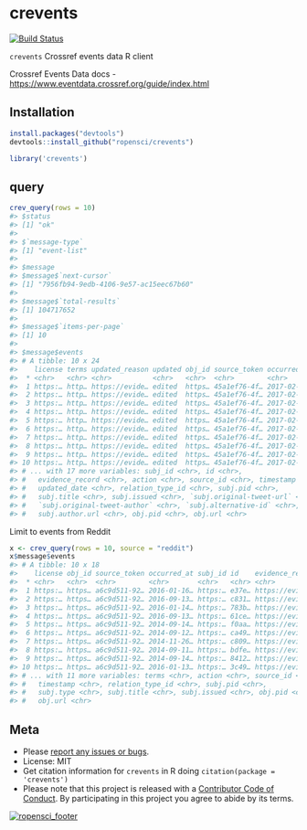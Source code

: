 crevents
========



[![Build Status](https://travis-ci.org/ropensci/crevents.svg?branch=master)](https://travis-ci.org/ropensci/crevents)

`crevents`  Crossref events data R client

Crossref Events Data docs - <https://www.eventdata.crossref.org/guide/index.html>

## Installation


```r
install.packages("devtools")
devtools::install_github("ropensci/crevents")
```


```r
library('crevents')
```

## query


```r
crev_query(rows = 10)
#> $status
#> [1] "ok"
#> 
#> $`message-type`
#> [1] "event-list"
#> 
#> $message
#> $message$`next-cursor`
#> [1] "7956fb94-9edb-4106-9e57-ac15eec67b60"
#> 
#> $message$`total-results`
#> [1] 104717652
#> 
#> $message$`items-per-page`
#> [1] 10
#> 
#> $message$events
#> # A tibble: 10 x 24
#>    license terms updated_reason updated obj_id source_token occurred_at
#>  * <chr>   <chr> <chr>          <chr>   <chr>  <chr>        <chr>      
#>  1 https:… http… https://evide… edited  https… 45a1ef76-4f… 2017-02-17…
#>  2 https:… http… https://evide… edited  https… 45a1ef76-4f… 2017-02-17…
#>  3 https:… http… https://evide… edited  https… 45a1ef76-4f… 2017-02-17…
#>  4 https:… http… https://evide… edited  https… 45a1ef76-4f… 2017-02-17…
#>  5 https:… http… https://evide… edited  https… 45a1ef76-4f… 2017-02-17…
#>  6 https:… http… https://evide… edited  https… 45a1ef76-4f… 2017-02-17…
#>  7 https:… http… https://evide… edited  https… 45a1ef76-4f… 2017-02-17…
#>  8 https:… http… https://evide… edited  https… 45a1ef76-4f… 2017-02-17…
#>  9 https:… http… https://evide… edited  https… 45a1ef76-4f… 2017-02-17…
#> 10 https:… http… https://evide… edited  https… 45a1ef76-4f… 2017-02-17…
#> # ... with 17 more variables: subj_id <chr>, id <chr>,
#> #   evidence_record <chr>, action <chr>, source_id <chr>, timestamp <chr>,
#> #   updated_date <chr>, relation_type_id <chr>, subj.pid <chr>,
#> #   subj.title <chr>, subj.issued <chr>, `subj.original-tweet-url` <chr>,
#> #   `subj.original-tweet-author` <chr>, `subj.alternative-id` <chr>,
#> #   subj.author.url <chr>, obj.pid <chr>, obj.url <chr>
```

Limit to events from Reddit


```r
x <- crev_query(rows = 10, source = "reddit")
x$message$events
#> # A tibble: 10 x 18
#>    license obj_id source_token occurred_at subj_id id    evidence_record
#>  * <chr>   <chr>  <chr>        <chr>       <chr>   <chr> <chr>          
#>  1 https:… https… a6c9d511-92… 2016-01-16… https:… e37e… https://eviden…
#>  2 https:… https… a6c9d511-92… 2016-09-13… https:… c831… https://eviden…
#>  3 https:… https… a6c9d511-92… 2016-01-14… https:… 783b… https://eviden…
#>  4 https:… https… a6c9d511-92… 2016-09-13… https:… 61ce… https://eviden…
#>  5 https:… https… a6c9d511-92… 2014-09-14… https:… f0aa… https://eviden…
#>  6 https:… https… a6c9d511-92… 2014-09-12… https:… ca49… https://eviden…
#>  7 https:… https… a6c9d511-92… 2014-11-26… https:… c809… https://eviden…
#>  8 https:… https… a6c9d511-92… 2014-09-11… https:… bdfe… https://eviden…
#>  9 https:… https… a6c9d511-92… 2014-09-14… https:… 8412… https://eviden…
#> 10 https:… https… a6c9d511-92… 2016-01-13… https:… 3c49… https://eviden…
#> # ... with 11 more variables: terms <chr>, action <chr>, source_id <chr>,
#> #   timestamp <chr>, relation_type_id <chr>, subj.pid <chr>,
#> #   subj.type <chr>, subj.title <chr>, subj.issued <chr>, obj.pid <chr>,
#> #   obj.url <chr>
```

## Meta

* Please [report any issues or bugs](https://github.com/ropensci/crevents/issues).
* License: MIT
* Get citation information for `crevents` in R doing `citation(package = 'crevents')`
* Please note that this project is released with a [Contributor Code of Conduct](CODE_OF_CONDUCT.md). By participating in this project you agree to abide by its terms.

[![ropensci_footer](https://ropensci.org/public_images/github_footer.png)](https://ropensci.org)
